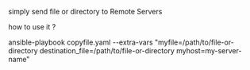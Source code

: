 simply send file or directory to Remote Servers

how to use it ?

ansible-playbook copyfile.yaml --extra-vars "myfile=/path/to/file-or-directory  destination_file=/path/to/file-or-directory myhost=my-server-name" 
